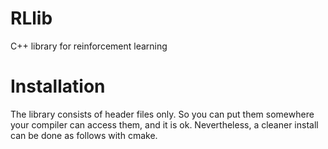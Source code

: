 # RLlib

C++ library for reinforcement learning

# Installation

The library consists of header files only. So you can put them somewhere your compiler can access them, and it is ok. Nevertheless, a cleaner install can be done as follows with cmake.


